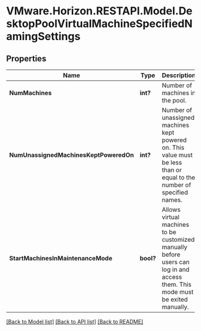# VMware.Horizon.RESTAPI.Model.DesktopPoolVirtualMachineSpecifiedNamingSettings
## Properties

Name | Type | Description | Notes
------------ | ------------- | ------------- | -------------
**NumMachines** | **int?** | Number of machines in the pool. | [optional] 
**NumUnassignedMachinesKeptPoweredOn** | **int?** | Number of unassigned machines kept powered on. This value must be less than or equal to the number of specified names. | [optional] 
**StartMachinesInMaintenanceMode** | **bool?** | Allows virtual machines to be customized manually before users can log in and access them. This mode must be exited manually. | [optional] 

[[Back to Model list]](../README.md#documentation-for-models) [[Back to API list]](../README.md#documentation-for-api-endpoints) [[Back to README]](../README.md)

